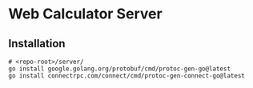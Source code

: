 # Web Calculator Server

## Installation

```shell
# <repo-root>/server/
go install google.golang.org/protobuf/cmd/protoc-gen-go@latest
go install connectrpc.com/connect/cmd/protoc-gen-connect-go@latest
```